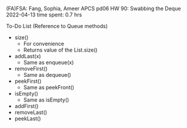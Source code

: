 (FA)FSA: Fang, Sophia, Ameer
APCS pd06
HW 90: Swabbing the Deque
2022-04-13
time spent: 0.7 hrs

To-Do List (Reference to Queue methods)

- size()
    - For convenience
    - Returns value of the List.size()
- addLast(x)
    - Same as enqueue(x)
- removeFirst()
    - Same as dequeue()
- peekFirst()
    - Same as peekFront()
- isEmpty()
    - Same as isEmpty()
- addFirst()
- removeLast()
- peekLast()